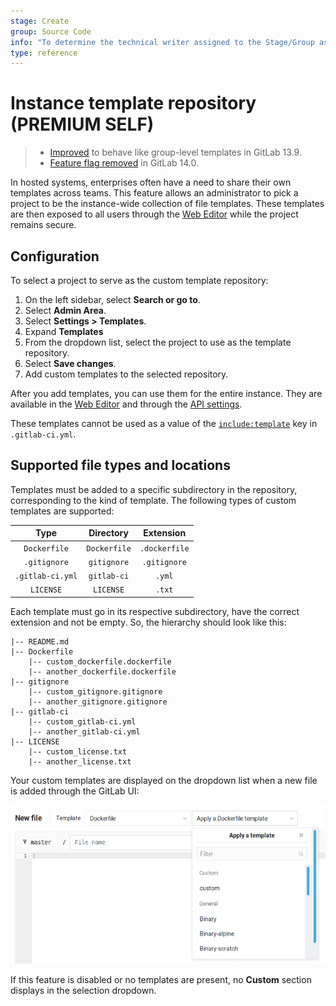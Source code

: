 ```yaml
---
stage: Create
group: Source Code
info: "To determine the technical writer assigned to the Stage/Group associated with this page, see https://about.gitlab.com/handbook/product/ux/technical-writing/#assignments"
type: reference
---
```


# Instance template repository **(PREMIUM SELF)**

> - [Improved](https://gitlab.com/gitlab-org/gitlab/-/merge_requests/52360) to behave like group-level templates in GitLab 13.9.
> - [Feature flag removed](https://gitlab.com/gitlab-org/gitlab/-/issues/321247) in GitLab 14.0.

In hosted systems, enterprises often have a need to share their own templates
across teams. This feature allows an administrator to pick a project to be the
instance-wide collection of file templates. These templates are then exposed to
all users through the [Web Editor](../../user/project/repository/web_editor.md)
while the project remains secure.

## Configuration

To select a project to serve as the custom template repository:

1. On the left sidebar, select **Search or go to**.
1. Select **Admin Area**.
1. Select **Settings > Templates**.
1. Expand **Templates**
1. From the dropdown list, select the project to use as the template repository.
1. Select **Save changes**.
1. Add custom templates to the selected repository.

After you add templates, you can use them for the entire instance.
They are available in the [Web Editor](../../user/project/repository/web_editor.md)
and through the [API settings](../../api/settings.md).

These templates cannot be used as a value of the
[`include:template`](../../ci/yaml/index.md#includetemplate) key in `.gitlab-ci.yml`.

## Supported file types and locations

Templates must be added to a specific subdirectory in the repository,
corresponding to the kind of template. The following types of custom templates
are supported:

| Type                    | Directory            | Extension     |
| :---------------:       | :-----------:        | :-----------: |
| `Dockerfile`            | `Dockerfile`         | `.dockerfile` |
| `.gitignore`            | `gitignore`          | `.gitignore`  |
| `.gitlab-ci.yml`        | `gitlab-ci`          | `.yml`        |
| `LICENSE`               | `LICENSE`            | `.txt`        |

Each template must go in its respective subdirectory, have the correct
extension and not be empty. So, the hierarchy should look like this:

```plaintext
|-- README.md
|-- Dockerfile
    |-- custom_dockerfile.dockerfile
    |-- another_dockerfile.dockerfile
|-- gitignore
    |-- custom_gitignore.gitignore
    |-- another_gitignore.gitignore
|-- gitlab-ci
    |-- custom_gitlab-ci.yml
    |-- another_gitlab-ci.yml
|-- LICENSE
    |-- custom_license.txt
    |-- another_license.txt
```

Your custom templates are displayed on the dropdown list when a new file is added through the GitLab UI:

![Custom template dropdown list](img/file_template_user_dropdown.png)

If this feature is disabled or no templates are present,
no **Custom** section displays in the selection dropdown.

<!-- ## Troubleshooting

Include any troubleshooting steps that you can foresee. If you know beforehand what issues
one might have when setting this up, or when something is changed, or on upgrading, it's
important to describe those, too. Think of things that may go wrong and include them here.
This is important to minimize requests for support, and to avoid doc comments with
questions that you know someone might ask.

Each scenario can be a third-level heading, for example `### Getting error message X`.
If you have none to add when creating a doc, leave this section in place
but commented out to help encourage others to add to it in the future. -->

